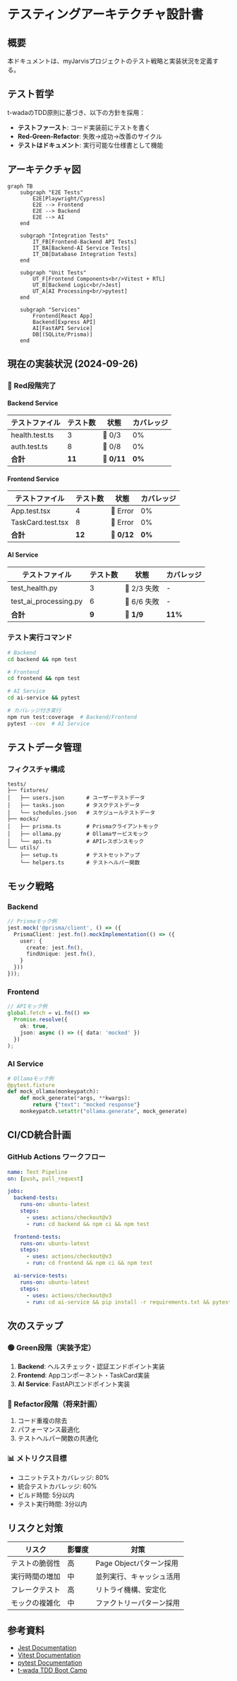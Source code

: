 # テスティングアーキテクチャ設計書

## 概要
本ドキュメントは、myJarvisプロジェクトのテスト戦略と実装状況を定義する。

## テスト哲学
t-wadaのTDD原則に基づき、以下の方針を採用：
- **テストファースト**: コード実装前にテストを書く
- **Red-Green-Refactor**: 失敗→成功→改善のサイクル
- **テストはドキュメント**: 実行可能な仕様書として機能

## アーキテクチャ図

```mermaid
graph TB
    subgraph "E2E Tests"
        E2E[Playwright/Cypress]
        E2E --> Frontend
        E2E --> Backend
        E2E --> AI
    end

    subgraph "Integration Tests"
        IT_FB[Frontend-Backend API Tests]
        IT_BA[Backend-AI Service Tests]
        IT_DB[Database Integration Tests]
    end

    subgraph "Unit Tests"
        UT_F[Frontend Components<br/>Vitest + RTL]
        UT_B[Backend Logic<br/>Jest]
        UT_A[AI Processing<br/>pytest]
    end

    subgraph "Services"
        Frontend[React App]
        Backend[Express API]
        AI[FastAPI Service]
        DB[(SQLite/Prisma)]
    end
```

## 現在の実装状況 (2024-09-26)

### 🔴 Red段階完了

#### Backend Service
| テストファイル | テスト数 | 状態 | カバレッジ |
|--------------|---------|------|-----------|
| health.test.ts | 3 | 🔴 0/3 | 0% |
| auth.test.ts | 8 | 🔴 0/8 | 0% |
| **合計** | **11** | **🔴 0/11** | **0%** |

#### Frontend Service
| テストファイル | テスト数 | 状態 | カバレッジ |
|--------------|---------|------|-----------|
| App.test.tsx | 4 | 🔴 Error | 0% |
| TaskCard.test.tsx | 8 | 🔴 Error | 0% |
| **合計** | **12** | **🔴 0/12** | **0%** |

#### AI Service
| テストファイル | テスト数 | 状態 | カバレッジ |
|--------------|---------|------|-----------|
| test_health.py | 3 | 🔴 2/3 失敗 | - |
| test_ai_processing.py | 6 | 🔴 6/6 失敗 | - |
| **合計** | **9** | **🔴 1/9** | **11%** |

### テスト実行コマンド

```bash
# Backend
cd backend && npm test

# Frontend
cd frontend && npm test

# AI Service
cd ai-service && pytest

# カバレッジ付き実行
npm run test:coverage  # Backend/Frontend
pytest --cov  # AI Service
```

## テストデータ管理

### フィクスチャ構成
```
tests/
├── fixtures/
│   ├── users.json       # ユーザーテストデータ
│   ├── tasks.json       # タスクテストデータ
│   └── schedules.json   # スケジュールテストデータ
├── mocks/
│   ├── prisma.ts        # Prismaクライアントモック
│   ├── ollama.py        # Ollamaサービスモック
│   └── api.ts           # APIレスポンスモック
└── utils/
    ├── setup.ts         # テストセットアップ
    └── helpers.ts       # テストヘルパー関数
```

## モック戦略

### Backend
```typescript
// Prismaモック例
jest.mock('@prisma/client', () => ({
  PrismaClient: jest.fn().mockImplementation(() => ({
    user: {
      create: jest.fn(),
      findUnique: jest.fn(),
    }
  }))
}));
```

### Frontend
```typescript
// APIモック例
global.fetch = vi.fn(() =>
  Promise.resolve({
    ok: true,
    json: async () => ({ data: 'mocked' })
  })
);
```

### AI Service
```python
# Ollamaモック例
@pytest.fixture
def mock_ollama(monkeypatch):
    def mock_generate(*args, **kwargs):
        return {"text": "mocked response"}
    monkeypatch.setattr("ollama.generate", mock_generate)
```

## CI/CD統合計画

### GitHub Actions ワークフロー
```yaml
name: Test Pipeline
on: [push, pull_request]

jobs:
  backend-tests:
    runs-on: ubuntu-latest
    steps:
      - uses: actions/checkout@v3
      - run: cd backend && npm ci && npm test

  frontend-tests:
    runs-on: ubuntu-latest
    steps:
      - uses: actions/checkout@v3
      - run: cd frontend && npm ci && npm test

  ai-service-tests:
    runs-on: ubuntu-latest
    steps:
      - uses: actions/checkout@v3
      - run: cd ai-service && pip install -r requirements.txt && pytest
```

## 次のステップ

### 🟢 Green段階（実装予定）
1. **Backend**: ヘルスチェック・認証エンドポイント実装
2. **Frontend**: Appコンポーネント・TaskCard実装
3. **AI Service**: FastAPIエンドポイント実装

### 🔵 Refactor段階（将来計画）
1. コード重複の除去
2. パフォーマンス最適化
3. テストヘルパー関数の共通化

### 📊 メトリクス目標
- ユニットテストカバレッジ: 80%
- 統合テストカバレッジ: 60%
- ビルド時間: 5分以内
- テスト実行時間: 3分以内

## リスクと対策

| リスク | 影響度 | 対策 |
|-------|--------|------|
| テストの脆弱性 | 高 | Page Objectパターン採用 |
| 実行時間の増加 | 中 | 並列実行、キャッシュ活用 |
| フレークテスト | 高 | リトライ機構、安定化 |
| モックの複雑化 | 中 | ファクトリーパターン採用 |

## 参考資料
- [Jest Documentation](https://jestjs.io/)
- [Vitest Documentation](https://vitest.dev/)
- [pytest Documentation](https://docs.pytest.org/)
- [t-wada TDD Boot Camp](https://github.com/twada/tdd-boot-camp)